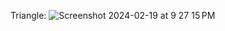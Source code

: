 Triangle:
![Screenshot 2024-02-19 at 9 27 15 PM](https://github.com/yhbsh/opengl_triangle/assets/86262467/1f4895e1-474f-4a14-8470-af7804958b48)
